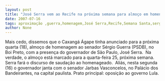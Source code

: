 ```yaml
---
layout: post
title: "José Serra vem ao Recife na próxima semana para almoço em homenagem a Sérgio Guerra"
date: 2007-07-16
tags: aproximação ,guerra,homenagem,José Serra,Recife,Semana Santa,sergio
author: None
---
```

Mais cedo, dissemos que&nbsp;o Caxang&aacute; &Aacute;gape&nbsp;tinha anunciado&nbsp;para a pr&oacute;xima quarta (18), almo&ccedil;o de homenagem&nbsp;ao senador S&eacute;rgio Guerra (PSDB), no Boi Preto, com a presen&ccedil;a do governador de S&atilde;o Paulo, Jos&eacute; Serra.&nbsp;
Na verdade, o almo&ccedil;o est&aacute; marcado para a quarta-feira 25, pr&oacute;xima semana. Serra far&aacute;&nbsp;o discurso de sauda&ccedil;&atilde;o ao homenageado.&nbsp;
Ali&aacute;s, nesta segunda (16)&nbsp;o governador&nbsp;janta com o senador Jarbas Vasconcelos, no Pal&aacute;cio dos Bandeirantes, na capital paulista. Prato principal:&nbsp;oposi&ccedil;&atilde;o ao governo Lula. 